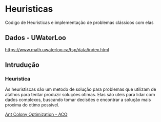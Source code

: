 # Heuristicas
 Codigo de Heuristicas e implementação de problemas clássicos com elas

## Dados - UWaterLoo

https://www.math.uwaterloo.ca/tsp/data/index.html

## Intrudução

### Heuristica

As heuristiscas são um metodo de solução para problemas que utilizam de atalhos para tentar produzir soluções otimas. Elas são uteis para lidar com dados complexos, buscando tomar decisões e encontrar a solução mais proxima do otimo possivel.


[Ant Colony Optimization - ACO](/Ant%20Colony%20Optimization.md)
